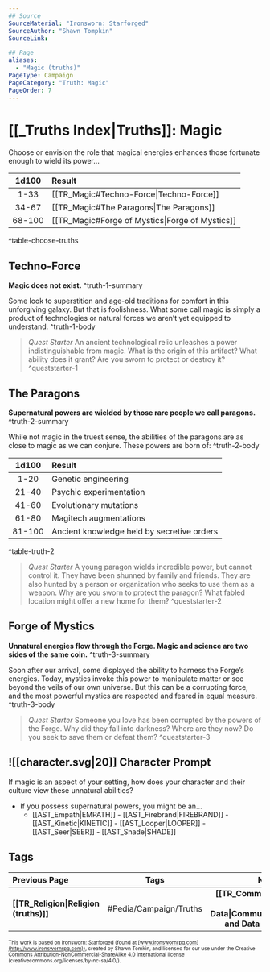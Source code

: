 ```yaml
---
## Source
SourceMaterial: "Ironsworn: Starforged"
SourceAuthor: "Shawn Tompkin"
SourceLink: 

## Page
aliases:
  - "Magic (truths)"
PageType: Campaign
PageCategory: "Truth: Magic"
PageOrder: 7
---
```

#  [[_Truths Index|Truths]]: Magic
Choose or envision the role that magical energies enhances those fortunate enough to wield its power...

| 1d100 | Result |
|:---:|:--- |
| 1-33 | [[TR_Magic#Techno-Force\|Techno-Force]] |
| 34-67 | [[TR_Magic#The Paragons\|The Paragons]]  |
| 68-100 | [[TR_Magic#Forge of Mystics\|Forge of Mystics]] |
^table-choose-truths

## Techno-Force
**Magic does not exist.** ^truth-1-summary
 
Some look to superstition and age-old traditions for comfort in this unforgiving galaxy. But that is foolishness. What some call magic is simply a product of technologies or natural forces we aren’t yet equipped to understand. ^truth-1-body

> _Quest Starter_
> An ancient technological relic unleashes a power indistinguishable from magic. What is the origin of this artifact? What ability does it grant? Are you sworn to protect or destroy it? ^queststarter-1

## The Paragons
**Supernatural powers are wielded by those rare people we call paragons.** ^truth-2-summary
 
While not magic in the truest sense, the abilities of the paragons are as close to magic as we can conjure. These powers are born of: ^truth-2-body

| 1d100 | Result |
| :---: | :----- |
| 1-20 | Genetic engineering |
| 21-40 | Psychic experimentation |
| 41-60 | Evolutionary mutations |
| 61-80 | Magitech augmentations |
| 81-100 | Ancient knowledge held by secretive orders |
^table-truth-2

> _Quest Starter_
> A young paragon wields incredible power, but cannot control it. They have been shunned by family and friends. They are also hunted by a person or organization who seeks to use them as a weapon. Why are you sworn to protect the paragon? What fabled location might offer a new home for them? ^queststarter-2

## Forge of Mystics
**Unnatural energies flow through the Forge. Magic and science are two sides of the same coin.** ^truth-3-summary
 
Soon after our arrival, some displayed the ability to harness the Forge’s energies. Today, mystics invoke this power to manipulate matter or see beyond the veils of our own universe. But this can be a corrupting force, and the most powerful mystics are respected and feared in equal measure. ^truth-3-body

> _Quest Starter_
> Someone you love has been corrupted by the powers of the Forge. Why did they fall into darkness? Where are they now? Do you seek to save them or defeat them? ^queststarter-3

## ![[character.svg|20]] Character Prompt
If magic is an aspect of your setting, how does your character and their culture view these unnatural abilities?
- If you possess supernatural powers, you might be an...
	- [[AST_Empath|EMPATH]] - [[AST_Firebrand|FIREBRAND]] - [[AST_Kinetic|KINETIC]] - [[AST_Looper|LOOPER]] - [[AST_Seer|SEER]] - [[AST_Shade|SHADE]]
	
## Tags
| Previous Page | Tags | Next Page |
|:--- |:---:| ---:|
| **[[TR_Religion\|Religion (truths)]]** | #Pedia/Campaign/Truths | **[[TR_Communication and Data\|Communications and Data (truths)]]** |

<font size=-2>This work is based on Ironsworn: Starforged (found at [www.ironswornrpg.com](http://www.ironswornrpg.com)), created by Shawn Tomkin, and licensed for our use under the Creative Commons Attribution-NonCommercial-ShareAlike 4.0 International license  (creativecommons.org/licenses/by-nc-sa/4.0/).</font>